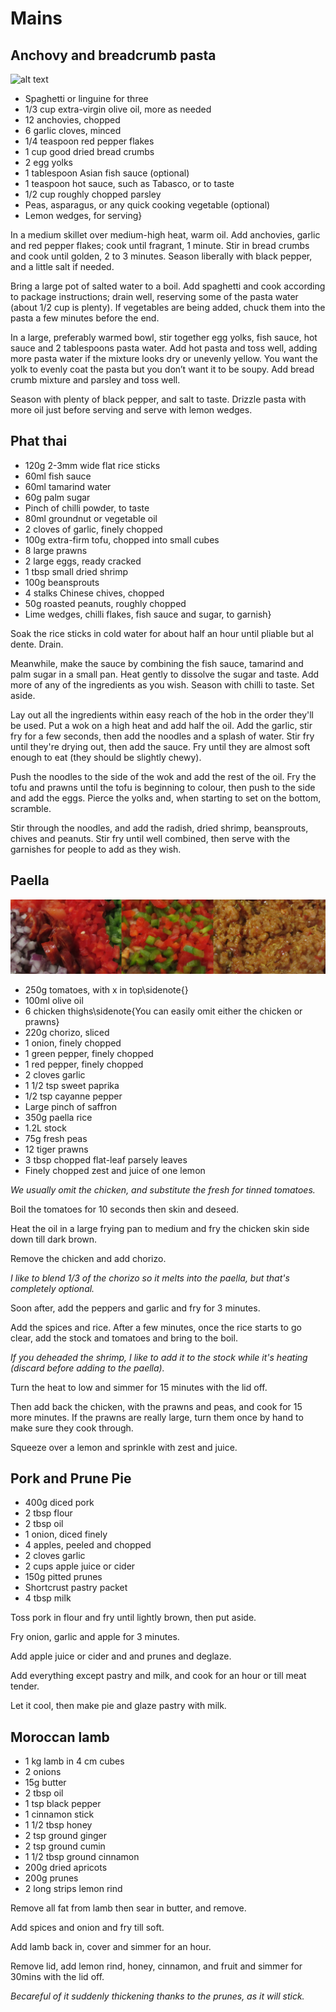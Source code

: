 # Mains

## Anchovy and breadcrumb pasta

![alt text](https://raw.githubusercontent.com/epijim/RecipeBook/master/TufteStyle/graphics/breadcrumbpasta.png "Logo Title Text 1")

* Spaghetti or linguine for three
* 1/3 cup extra-virgin olive oil, more as needed
* 12 anchovies, chopped
* 6 garlic cloves, minced
* 1/4 teaspoon red pepper flakes
* 1 cup good dried bread crumbs
* 2 egg yolks
* 1 tablespoon Asian fish sauce (optional)
* 1 teaspoon hot sauce, such as Tabasco, or to taste
* 1/2 cup roughly chopped parsley
* Peas, asparagus, or any quick cooking vegetable (optional)
* Lemon wedges, for serving}

In a medium skillet over medium-high heat, warm oil. Add anchovies, garlic and red pepper flakes; cook until fragrant, 1 minute. Stir in bread crumbs and cook until golden, 2 to 3 minutes. Season liberally with black pepper, and a little salt if needed.

Bring a large pot of salted water to a boil. Add spaghetti and cook according to package instructions; drain well, reserving some of the pasta water (about 1/2 cup is plenty). If vegetables are being added, chuck them into the pasta a few minutes before the end.

In a large, preferably warmed bowl, stir together egg yolks, fish sauce, hot sauce and 2 tablespoons pasta water. Add hot pasta and toss well, adding more pasta water if the mixture looks dry or unevenly yellow. You want the yolk to evenly coat the pasta but you don’t want it to be soupy. Add bread crumb mixture and parsley and toss well.

Season with plenty of black pepper, and salt to taste. Drizzle pasta with more oil just before serving and serve with lemon wedges.

## Phat thai

* 120g 2-3mm wide flat rice sticks
* 60ml fish sauce
* 60ml tamarind water
* 60g palm sugar
* Pinch of chilli powder, to taste
* 80ml groundnut or vegetable oil
* 2 cloves of garlic, finely chopped
* 100g extra-firm tofu, chopped into small cubes
* 8 large prawns
* 2 large eggs, ready cracked
* 1 tbsp small dried shrimp
* 100g beansprouts
* 4 stalks Chinese chives, chopped
* 50g roasted peanuts, roughly chopped
* Lime wedges, chilli flakes, fish sauce and sugar, to garnish}

Soak the rice sticks in cold water for about half an hour until pliable but al dente. Drain.

Meanwhile, make the sauce by combining the fish sauce, tamarind and palm sugar in a small pan. Heat gently to dissolve the sugar and taste. Add more of any of the ingredients as you wish. Season with chilli to taste. Set aside.

Lay out all the ingredients within easy reach of the hob in the order they'll be used. Put a wok on a high heat and add half the oil. Add the garlic, stir fry for a few seconds, then add the noodles and a splash of water. Stir fry until they're drying out, then add the sauce. Fry until they are almost soft enough to eat (they should be slightly chewy).

Push the noodles to the side of the wok and add the rest of the oil. Fry the tofu and prawns until the tofu is beginning to colour, then push to the side and add the eggs. Pierce the yolks and, when starting to set on the bottom, scramble.

Stir through the noodles, and add the radish, dried shrimp, beansprouts, chives and peanuts. Stir fry until well combined, then serve with the garnishes for people to add as they wish.

## Paella

![alt text](https://raw.githubusercontent.com/epijim/RecipeBook/master/TufteStyle/graphics/paella.png "Logo Title Text 1")

* 250g tomatoes, with x in top\sidenote{}
* 100ml olive oil
* 6 chicken thighs\sidenote{You can easily omit either the chicken or prawns}
* 220g chorizo, sliced
* 1 onion, finely chopped
* 1 green pepper, finely chopped
* 1 red pepper, finely chopped
* 2 cloves garlic
* 1 1/2 tsp sweet paprika
* 1/2 tsp cayanne pepper
* Large pinch of saffron
* 350g paella rice
* 1.2L stock
* 75g fresh peas
* 12 tiger prawns
* 3 tbsp chopped flat-leaf parsely leaves
* Finely chopped zest and juice of one lemon

*We usually omit the chicken, and substitute the fresh for tinned tomatoes.*

Boil the tomatoes for 10 seconds then skin and deseed.

Heat the oil in a large frying pan to medium and fry the chicken skin side down till dark brown.

Remove the chicken and add chorizo.

*I like to blend 1/3 of the chorizo so it melts into the paella, but that's completely optional.*

Soon after, add the peppers and garlic and fry for 3 minutes.

Add the spices and rice. After a few minutes, once the rice starts to go clear, add the stock and tomatoes and bring to the boil.

*If you deheaded the shrimp, I like to add it to the stock while it's heating (discard before adding to the paella).*

Turn the heat to low and simmer for 15 minutes with the lid off.

Then add back the chicken, with the prawns and peas, and cook for 15 more minutes. If the prawns are really large, turn them once by hand to make sure they cook through.

Squeeze over a lemon and sprinkle with zest and juice.

## Pork and Prune Pie

* 400g diced pork
* 2 tbsp flour
* 2 tbsp oil
* 1 onion, diced finely
* 4 apples, peeled and chopped
* 2 cloves garlic
* 2 cups apple juice or cider
* 150g pitted prunes
* Shortcrust pastry packet
* 4 tbsp milk

Toss pork in flour and fry until lightly brown, then put aside.

Fry onion, garlic and apple for 3 minutes.

Add apple juice or cider and and prunes and deglaze.

Add everything except pastry and milk,  and cook for an hour or till meat tender.

Let it cool, then make pie and glaze pastry with milk.

## Moroccan lamb

* 1 kg lamb in 4 cm cubes
* 2 onions
* 15g butter
* 2 tbsp oil
* 1 tsp black pepper
* 1 cinnamon stick
* 1 1/2 tbsp honey
* 2 tsp ground ginger
* 2 tsp ground cumin
* 1 1/2 tbsp ground cinnamon
* 200g dried apricots
* 200g prunes
* 2 long strips lemon rind

Remove all fat from lamb then sear in butter, and remove.

Add spices and onion and fry till soft.

Add lamb back in, cover and simmer for an hour.

Remove lid, add lemon rind, honey, cinnamon, and fruit and simmer for 30mins with the lid off.

*Becareful of it suddenly thickening thanks to the prunes, as it will stick.*
